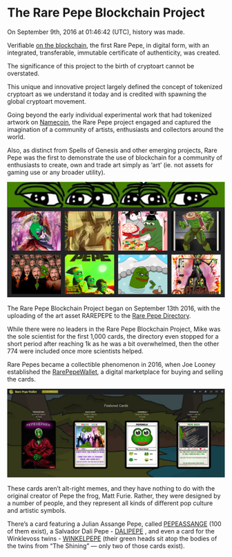 # The Rare Pepe Blockchain Project

On September 9th, 2016 at 01:46:42 (UTC), history was made.

Verifiable [on the blockchain](https://www.blockchain.com/btc/block/428919), the first Rare Pepe, in digital form, with an integrated, transferable, immutable certificate of authenticity, was created.

The significance of this project to the birth of cryptoart cannot be overstated.

This unique and innovative project largely defined the concept of tokenized cryptoart as we understand it today and is credited with spawning the global cryptoart movement.

Going beyond the early individual experimental work that had tokenized artwork on [Namecoin](https://www.namecoin.org/), the Rare Pepe project engaged and captured the imagination of a community of artists, enthusiasts and collectors around the world.

Also, as distinct from Spells of Genesis and other emerging projects, Rare Pepe was the first to demonstrate the use of blockchain for a community of enthusiasts to create, own and trade art simply as ‘art’ (ie. not assets for gaming use or any broader utility).

![Rare Pepe Directory](<../../.gitbook/assets/Screenshot 2022-03-31 043023.png>)

The Rare Pepe Blockchain Project began on September 13th 2016, with the uploading of the art asset RAREPEPE to the [Rare Pepe Directory](http://rarepepedirectory.com/?p=10).

While there were no leaders in the Rare Pepe Blockchain Project, Mike was the sole scientist for the first 1,000 cards, the directory even stopped for a short period after reaching 1k as he was a bit overwhelmed, then the other 774 were included once more scientists helped.

Rare Pepes became a collectible phenomenon in 2016, when Joe Looney established the [RarePepeWallet](https://rarepepewallet.com/), a digital marketplace for buying and selling the cards.

![Some Rare Pepes featured on RarePepeWallet](<../../.gitbook/assets/Screenshot 2022-03-31 043202.png>)

These cards aren’t alt-right memes, and they have nothing to do with the original creator of Pepe the frog, Matt Furie. Rather, they were designed by a number of people, and they represent all kinds of different pop culture and artistic symbols.

There’s a card featuring a Julian Assange Pepe, called [PEPEASSANGE](https://pepe.wtf/asset/PEPEASSANGE) (100 of them exist), a Salvador Dali Pepe - [DALIPEPE](https://pepe.wtf/asset/DALIPEPE) , and even a card for the Winklevoss twins - [WINKELPEPE](https://pepe.wtf/asset/PEPEASSANGE) (their green heads sit atop the bodies of the twins from “The Shining” — only two of those cards exist).
